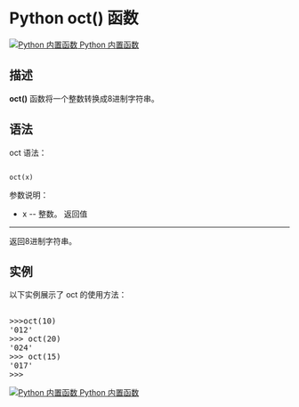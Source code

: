 Python oct() 函数
===============

 [![Python 内置函数](../images/up.gif)
 Python 内置函数](python-built-in-functions.html)


  描述
--

 **oct()** 函数将一个整数转换成8进制字符串。

 语法
--

 oct 语法：

 
```

oct(x)

```

  参数说明：

  * x -- 整数。
  返回值
---

 返回8进制字符串。

 实例
--

 以下实例展示了 oct 的使用方法：

  <pre>

>>>oct(10)
'012'
>>> oct(20)
'024'
>>> oct(15)
'017'
>>>
</pre>

 [![Python 内置函数](../images/up.gif)
 Python 内置函数](python-built-in-functions.html)

